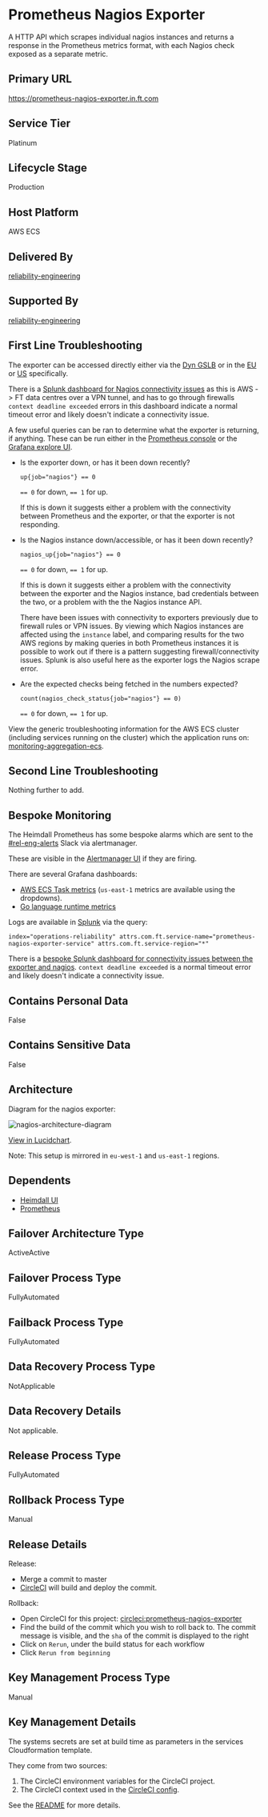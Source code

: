 <!--
    Written in the format prescribed by https://github.com/Financial-Times/runbook.md.
    Any future edits should abide by this format.
-->

# Prometheus Nagios Exporter

A HTTP API which scrapes individual nagios instances and returns a response in the Prometheus metrics format, with each Nagios check exposed as a separate metric.

## Primary URL

<https://prometheus-nagios-exporter.in.ft.com>

## Service Tier

Platinum

## Lifecycle Stage

Production

## Host Platform

AWS ECS

## Delivered By

[reliability-engineering](https://biz-ops.in.ft.com/Team/reliability-engineering)

## Supported By

[reliability-engineering](https://biz-ops.in.ft.com/Team/reliability-engineering)

## First Line Troubleshooting

The exporter can be accessed directly either via the [Dyn GSLB](https://prometheus-nagios-exporter.in.ft.com) or in the [EU](https://prometheus-nagios-exporter-eu-west-1.in.ft.com) or [US](https://prometheus-nagios-exporter-us-east-1.in.ft.com) specifically.

There is a [Splunk dashboard for Nagios connectivity issues](https://financialtimes.splunkcloud.com/en-GB/app/search/prometheus_nagios_exporter_scrape_errors) as this is AWS -> FT data centres over a VPN tunnel, and has to go through firewalls `context deadline exceeded` errors in this dashboard indicate a normal timeout error and likely doesn't indicate a connectivity issue.

A few useful queries can be ran to determine what the exporter is returning, if anything. These can be run either in the [Prometheus console](http://prometheus.in.ft.com/) or the [Grafana explore UI](https://grafana.ft.com/explore?left=%5B%22now-6h%22,%22now%22,%22Operations%20%26%20Reliability%20Prometheus%22,%7B%7D,%7B%22ui%22:%5Btrue,true,true,%22none%22%5D%7D%5D).

-   Is the exporter down, or has it been down recently?

    ```promql
    up{job="nagios"} == 0
    ```

    `== 0` for down, `== 1` for up.

    If this is down it suggests either a problem with the connectivity between Prometheus and the exporter, or that the exporter is not responding.

-   Is the Nagios instance down/accessible, or has it been down recently?

    ```promql
    nagios_up{job="nagios"} == 0
    ```

    `== 0` for down, `== 1` for up.

    If this is down it suggests either a problem with the connectivity between the exporter and the Nagios instance, bad credentials between the two, or a problem with the the Nagios instance API.

    There have been issues with connectivity to exporters previously due to firewall rules or VPN issues. By viewing which Nagios instances are affected using the `instance` label, and comparing results for the two AWS regions by making queries in both Prometheus instances it is possible to work out if there is a pattern suggesting firewall/connectivity issues. Splunk is also useful here as the exporter logs the Nagios scrape error.

-   Are the expected checks being fetched in the numbers expected?

    ```promql
    count(nagios_check_status{job="nagios"} == 0)
    ```

    `== 0` for down, `== 1` for up.

View the generic troubleshooting information for the AWS ECS cluster (including services running on the cluster) which the application runs on: [monitoring-aggregation-ecs](https://github.com/Financial-Times/monitoring-aggregation-ecs/blob/master/documentation/RUNBOOK.md).

## Second Line Troubleshooting

Nothing further to add.

## Bespoke Monitoring

The Heimdall Prometheus has some bespoke alarms which are sent to the [#rel-eng-alerts](https://financialtimes.slack.com/messages/C8QL0GY9J) Slack via alertmanager.

These are visible in the [Alertmanager UI](https://alertmanager.in.ft.com/) if they are firing.

There are several Grafana dashboards:

-   [AWS ECS Task metrics](http://grafana.ft.com/d/YCsaeAFiz/aws-ecs-operations-and-reliability?orgId=1&var-region=eu-west-1&var-cluster=mon-agg-ecs&var-service=mon-agg-ecs-service-prometheus-nagios-exporter-Service-1TAK4JS4KJKM6) (`us-east-1` metrics are available using the dropdowns).
-   [Go language runtime metrics](http://grafana.ft.com/d/c0mUzOcmz/go-processes?orgId=1&var-system=prometheus-nagios-exporter&var-cluster_name=All&var-container=prometheus-nagios-exporter-service&var-task_revision=All&var-instance=All&var-interval=10m)

Logs are available in [Splunk](https://financialtimes.splunkcloud.com/en-GB/app/search/search?q=search%20index%3D%22operations-reliability%22%20%09attrs.com.ft.service-name%3D%22prometheus-nagios-exporter-service%22%20attrs.com.ft.service-region%3D%22*%22&display.page.search.mode=verbose&dispatch.sample_ratio=1&earliest=-1d&latest=now) via the query:

```splunk
index="operations-reliability" attrs.com.ft.service-name="prometheus-nagios-exporter-service" attrs.com.ft.service-region="*"
```

There is a [bespoke Splunk dashboard for connectivity issues between the exporter and nagios](https://financialtimes.splunkcloud.com/en-GB/app/search/prometheus_nagios_exporter_scrape_errors). `context deadline exceeded` is a normal timeout error and likely doesn't indicate a connectivity issue.

## Contains Personal Data

False

## Contains Sensitive Data

False

## Architecture

Diagram for the nagios exporter:

![nagios-architecture-diagram](./documentation/architecture-diagrams/nagios-architecture.png)

[View in Lucidchart](https://www.lucidchart.com/invitations/accept/1c44f0d7-e4fe-4faf-b448-7f773092db92).

Note: This setup is mirrored in `eu-west-1` and `us-east-1` regions.

## Dependents

-   [Heimdall UI](https://biz-ops.in.ft.com/System/heimdall-ui)
-   [Prometheus](https://biz-ops.in.ft.com/System/prometheus)

## Failover Architecture Type

ActiveActive

## Failover Process Type

FullyAutomated

## Failback Process Type

FullyAutomated

## Data Recovery Process Type

NotApplicable

## Data Recovery Details

Not applicable.

## Release Process Type

FullyAutomated

## Rollback Process Type

Manual

## Release Details

Release:

-   Merge a commit to master
-   [CircleCI](https://circleci.com/gh/Financial-Times/workflows/prometheus-nagios-exporter) will build and deploy the commit.

Rollback:

-   Open CircleCI for this project: [circleci:prometheus-nagios-exporter](https://circleci.com/gh/Financial-Times/workflows/prometheus-nagios-exporter)
-   Find the build of the commit which you wish to roll back to. The commit message is visible, and the `sha` of the commit is displayed to the right
-   Click on `Rerun`, under the build status for each workflow
-   Click `Rerun from beginning`

## Key Management Process Type

Manual

## Key Management Details

The systems secrets are set at build time as parameters in the services Cloudformation template.

They come from two sources:

1. The CircleCI environment variables for the CircleCI project.
2. The CircleCI context used in the [CircleCI config](./circleci/config.yml).

See the [README](./README.md) for more details.
